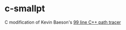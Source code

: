 # c-smallpt

C modification of Kevin Baeson's [99 line C++ path tracer](http://www.kevinbeason.com/smallpt/)
